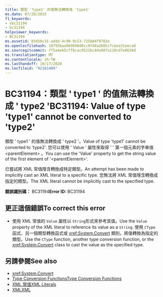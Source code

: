 ```yaml
---
title: 類型 'type1' 的值無法轉換成 'type2'
ms.date: 07/20/2015
f1_keywords:
- vbc31194
- bc31194
helpviewer_keywords:
- BC31194
ms.assetid: 03d50c31-addd-4c90-9c53-725b84f9782e
ms.openlocfilehash: 107936aa969690d0cc9fd4a2605cfceea31eeca8
ms.sourcegitcommit: ff5a4eb5cffbcac9521bc44a907a118cd7e8638d
ms.translationtype: MT
ms.contentlocale: zh-TW
ms.lasthandoff: 10/17/2020
ms.locfileid: "92161409"
---
```

# <a name="bc31194-value-of-type-type1-cannot-be-converted-to-type2"></a><span data-ttu-id="c5c0b-102">BC31194：類型 ' type1 ' 的值無法轉換成 ' type2 '</span><span class="sxs-lookup"><span data-stu-id="c5c0b-102">BC31194: Value of type 'type1' cannot be converted to 'type2'</span></span>

<span data-ttu-id="c5c0b-103">類型 ' type1 ' 的值無法轉換成 ' type2 '。</span><span class="sxs-lookup"><span data-stu-id="c5c0b-103">Value of type 'type1' cannot be converted to 'type2'.</span></span> <span data-ttu-id="c5c0b-104">您可以使用 ' Value ' 屬性來取得 ' ' 第一個元素的字串值 \<parentElement> 。</span><span class="sxs-lookup"><span data-stu-id="c5c0b-104">You can use the 'Value' property to get the string value of the first element of '\<parentElement>'.</span></span>

 <span data-ttu-id="c5c0b-105">已嘗試將 XML 常值隱含轉換成特定類型。</span><span class="sxs-lookup"><span data-stu-id="c5c0b-105">An attempt has been made to implicitly cast an XML literal to a specific type.</span></span> <span data-ttu-id="c5c0b-106">您無法將 XML 常值隱含轉換成指定的類型。</span><span class="sxs-lookup"><span data-stu-id="c5c0b-106">The XML literal cannot be implicitly cast to the specified type.</span></span>

 <span data-ttu-id="c5c0b-107">**錯誤識別碼：** BC31194</span><span class="sxs-lookup"><span data-stu-id="c5c0b-107">**Error ID:** BC31194</span></span>

## <a name="to-correct-this-error"></a><span data-ttu-id="c5c0b-108">更正這個錯誤</span><span class="sxs-lookup"><span data-stu-id="c5c0b-108">To correct this error</span></span>

- <span data-ttu-id="c5c0b-109">使用 XML 常值的 `Value` 屬性以 `String`形式來參考其值。</span><span class="sxs-lookup"><span data-stu-id="c5c0b-109">Use the `Value` property of the XML literal to reference its value as a `String`.</span></span> <span data-ttu-id="c5c0b-110">使用 `CType` 函式、另一個類型轉換函式或 <xref:System.Convert> 類別，將值轉換為指定的類型。</span><span class="sxs-lookup"><span data-stu-id="c5c0b-110">Use the `CType` function, another type conversion function, or the <xref:System.Convert> class to cast the value as the specified type.</span></span>

## <a name="see-also"></a><span data-ttu-id="c5c0b-111">另請參閱</span><span class="sxs-lookup"><span data-stu-id="c5c0b-111">See also</span></span>

- <xref:System.Convert>
- [<span data-ttu-id="c5c0b-112">Type Conversion Functions</span><span class="sxs-lookup"><span data-stu-id="c5c0b-112">Type Conversion Functions</span></span>](../functions/type-conversion-functions.md)
- [<span data-ttu-id="c5c0b-113">XML 常值</span><span class="sxs-lookup"><span data-stu-id="c5c0b-113">XML Literals</span></span>](../xml-literals/index.md)
- [<span data-ttu-id="c5c0b-114">XML</span><span class="sxs-lookup"><span data-stu-id="c5c0b-114">XML</span></span>](../../programming-guide/language-features/xml/index.md)
